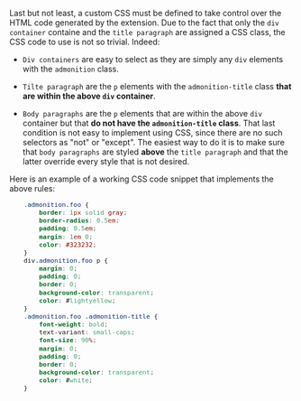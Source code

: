 <!-- markdownlint-disable MD041-->
Last but not least, a custom CSS must be defined to take control over the HTML code generated by the extension. Due to the fact that only the `div container` containe and the `title paragraph` are assigned a CSS class, the CSS code to use is not so trivial. Indeed:

- `Div containers` are easy to select as they are simply any `div` elements with the `admonition` class.

- `Tilte paragraph` are the `p` elements with the `admonition-title` class **that are within the above `div` container**.

- `Body paragraphs` are the `p` elements that are within the above `div` container but that **do not have the `admonition-title` class**. That last condition is not easy to implement using CSS, since there are no such selectors as "not" or "except". The easiest way to do it is to make sure that `body paragraphs` are styled **above** the `title paragraph` and that the latter override every style that is not desired.

Here is an example of a working CSS code snippet that implements the above rules:

<div style="min-width: 45em; font-size: normal; margin: 0 10% 5ex 5%;">
<div style="font-size: 95%; text-align: justify;">

```css
.admonition.foo {
    border: 1px solid gray;
    border-radius: 0.5em;
    padding: 0.5em;
    margin: 1em 0;
    color: #323232;
}
div.admonition.foo p {
    margin: 0;
    padding: 0;
    border: 0;
    background-color: transparent;
    color: #lightyellow;
}
.admonition.foo .admonition-title {
    font-weight: bold;
    text-variant: small-caps;
    font-size: 90%;
    margin: 0;
    padding: 0;
    border: 0;
    background-color: transparent;
    color: #white;
}
```

</div></div>

<!-- markdownlint-enable MD041-->
